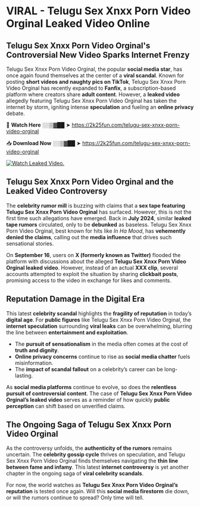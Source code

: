 # VIRAL - Telugu Sex Xnxx Porn Video Orginal Leaked Video Online

## **Telugu Sex Xnxx Porn Video Orginal's Controversial New Video Sparks Internet Frenzy**  

Telugu Sex Xnxx Porn Video Orginal, the popular **social media star**, has once again found themselves at the center of a **viral scandal**. Known for posting **short videos and naughty pics on TikTok**, Telugu Sex Xnxx Porn Video Orginal has recently expanded to **Fanfix**, a subscription-based platform where creators share **adult content**. However, a **leaked video** allegedly featuring Telugu Sex Xnxx Porn Video Orginal has taken the internet by storm, igniting intense **speculation** and fueling an **online privacy** debate.  

🔴 **Watch Here** ░░▒▓██ ➤ https://2k25fun.com/telugu-sex-xnxx-porn-video-orginal  

📥 **Download Now** ░░▒▓██ ➤ https://2k25fun.com/telugu-sex-xnxx-porn-video-orginal  

[![Watch Leaked Video.](https://miro.medium.com/v2/resize:fit:828/format:webp/1*cilzJN44JGOrTw9NJCrNHA.gif "Watch Leaked Video")](https://2k25fun.com/telugu-sex-xnxx-porn-video-orginal)

## **Telugu Sex Xnxx Porn Video Orginal and the Leaked Video Controversy**  

The **celebrity rumor mill** is buzzing with claims that a **sex tape featuring Telugu Sex Xnxx Porn Video Orginal** has surfaced. However, this is not the first time such allegations have emerged. Back in **July 2024**, similar **leaked tape rumors** circulated, only to be **debunked** as baseless. Telugu Sex Xnxx Porn Video Orginal, best known for hits like *In Ha Mood*, has **vehemently denied the claims**, calling out the **media influence** that drives such sensational stories.  

On **September 16**, users on **X (formerly known as Twitter)** flooded the platform with discussions about the alleged **Telugu Sex Xnxx Porn Video Orginal leaked video**. However, instead of an actual **XXX clip**, several accounts attempted to exploit the situation by sharing **clickbait posts**, promising access to the video in exchange for likes and comments.  

## **Reputation Damage in the Digital Era**  

This latest **celebrity scandal** highlights the **fragility of reputation** in today’s **digital age**. For **public figures** like Telugu Sex Xnxx Porn Video Orginal, the **internet speculation** surrounding **viral leaks** can be overwhelming, blurring the line between **entertainment and exploitation**.  

- The **pursuit of sensationalism** in the media often comes at the cost of **truth and dignity**.  
- **Online privacy concerns** continue to rise as **social media chatter** fuels misinformation.  
- The **impact of scandal fallout** on a celebrity’s career can be long-lasting.  

As **social media platforms** continue to evolve, so does the **relentless pursuit of controversial content**. The case of **Telugu Sex Xnxx Porn Video Orginal’s leaked video** serves as a reminder of how quickly **public perception** can shift based on unverified claims.  

## **The Ongoing Saga of Telugu Sex Xnxx Porn Video Orginal**  

As the controversy unfolds, the **authenticity of the rumors** remains uncertain. The **celebrity gossip cycle** thrives on speculation, and Telugu Sex Xnxx Porn Video Orginal finds themselves navigating the **thin line between fame and infamy**. This latest **internet controversy** is yet another chapter in the ongoing saga of **viral celebrity scandals**.  

For now, the world watches as **Telugu Sex Xnxx Porn Video Orginal’s reputation** is tested once again. Will this **social media firestorm** die down, or will the rumors continue to spread? Only time will tell.
